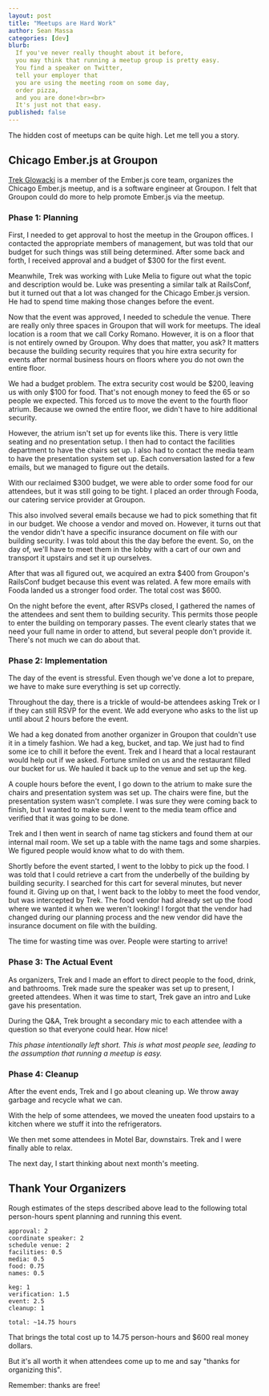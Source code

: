 ```yaml
---
layout: post
title: "Meetups are Hard Work"
author: Sean Massa
categories: [dev]
blurb:
  If you've never really thought about it before,
  you may think that running a meetup group is pretty easy.
  You find a speaker on Twitter,
  tell your employer that
  you are using the meeting room on some day,
  order pizza,
  and you are done!<br><br>
  It's just not that easy.
published: false
---
```


The hidden cost of meetups
can be quite high.
Let me tell you a story.

## Chicago Ember.js at Groupon

[Trek Glowacki](https://twitter.com/trek)
is a member of the Ember.js core team,
organizes the Chicago Ember.js meetup,
and is a software engineer at Groupon.
I felt that Groupon could do more to help
promote Ember.js via the meetup.

### Phase 1: Planning

First, I needed to get approval to
host the meetup in the Groupon offices.
I contacted the appropriate members of management,
but was told that our budget for such things
was still being determined.
After some back and forth,
I received approval
and a budget of $300
for the first event.

Meanwhile, Trek was working with Luke Melia
to figure out what the topic
and description would be.
Luke was presenting a similar talk at RailsConf,
but it turned out that a lot was changed
for the Chicago Ember.js version.
He had to spend time making
those changes before the event.

Now that the event was approved,
I needed to schedule the venue.
There are really only three spaces
in Groupon that will work for meetups.
The ideal location is a room
that we call Corky Romano.
However, it is on a floor that is not
entirely owned by Groupon.
Why does that matter, you ask?
It matters because the building security
requires that you hire extra security
for events after normal business hours
on floors where you do not own the entire floor.

We had a budget problem.
The extra security cost would be $200,
leaving us with only $100 for food.
That's not enough money to feed
the 65 or so people we expected.
This forced us to move the event to
the fourth floor atrium.
Because we owned the entire floor,
we didn't have to hire additional security.

However, the atrium isn't set up for events like this.
There is very little seating
and no presentation setup.
I then had to contact the facilities department
to have the chairs set up.
I also had to contact the media team
to have the presentation system set up.
Each conversation lasted for a few emails,
but we managed to figure out the details.

With our reclaimed $300 budget,
we were able to order some food
for our attendees,
but it was still going to be tight.
I placed an order through Fooda,
our catering service provider at Groupon.

This also involved several emails
because we had to pick something that fit in our budget.
We choose a vendor and moved on.
However, it turns out that the vendor
didn't have a specific insurance document
on file with our building security.
I was told about this the day before the event.
So, on the day of, we'll have to meet them in the lobby
with a cart of our own
and transport it upstairs and set it up ourselves.

After that was all figured out,
we acquired an extra $400
from Groupon's RailsConf budget
because this event was related.
A few more emails with Fooda
landed us a stronger food order.
The total cost was $600.

On the night before the event,
after RSVPs closed,
I gathered the names of the attendees
and sent them to building security.
This permits those people to enter
the building on temporary passes.
The event clearly states that we need
your full name in order to attend,
but several people don't provide it.
There's not much we can do about that.

### Phase 2: Implementation

The day of the event is stressful.
Even though we've done a lot to prepare,
we have to make sure everything is set up correctly.

Throughout the day,
there is a trickle of would-be attendees
asking Trek or I if they can still RSVP for the event.
We add everyone who asks to the list
up until about 2 hours before the event.

We had a keg donated from another
organizer in Groupon
that couldn't use it in a timely fashion.
We had a keg, bucket, and tap.
We just had to find some ice to chill it before the event.
Trek and I heard that a local restaurant would help out if we asked.
Fortune smiled on us and the restaurant filled our bucket for us.
We hauled it back up to the venue
and set up the keg.

A couple hours before the event,
I go down to the atrium to
make sure the chairs
and presentation system was set up.
The chairs were fine, but the presentation
system wasn't complete.
I was sure they were coming back to finish,
but I wanted to make sure.
I went to the media team office
and verified that it was going to be done.

Trek and I then went in search of name tag stickers
and found them at our internal mail room.
We set up a table with the name tags
and some sharpies.
We figured people would know
what to do with them.

Shortly before the event started,
I went to the lobby to pick up the food.
I was told that I could retrieve a cart from
the underbelly of the building
by building security.
I searched for this cart for several minutes,
but never found it.
Giving up on that,
I went back to the lobby
to meet the food vendor,
but was intercepted by Trek.
The food vendor had already set up
the food where we wanted it
when we weren't looking!
I forgot that the vendor had
changed during our planning process
and the new vendor did have
the insurance document on file with the building.

The time for wasting time was over.
People were starting to arrive!

### Phase 3: The Actual Event

As organizers,
Trek and I made an effort to
direct people to the food, drink, and bathrooms.
Trek made sure the speaker was set up to present,
I greeted attendees.
When it was time to start,
Trek gave an intro
and Luke gave his presentation.

During the Q&A,
Trek brought a secondary mic
to each attendee with a question
so that everyone could hear.
How nice!

*This phase intentionally left short.
This is what most people see,
leading to the assumption that running
a meetup is easy.*


### Phase 4: Cleanup

After the event ends,
Trek and I go about cleaning up.
We throw away garbage
and recycle what we can.

With the help of some attendees,
we moved the uneaten food upstairs to a kitchen
where we stuff it into the refrigerators.

We then met some attendees
in Motel Bar, downstairs.
Trek and I were finally able to relax.

The next day,
I start thinking about next month's meeting.

## Thank Your Organizers

Rough estimates of the steps described above
lead to the following total person-hours spent
planning and running this event.

```
approval: 2
coordinate speaker: 2
schedule venue: 2
facilities: 0.5
media: 0.5
food: 0.75
names: 0.5

keg: 1
verification: 1.5
event: 2.5
cleanup: 1

total: ~14.75 hours
```

That brings the total cost up to
14.75 person-hours and $600 real money dollars.

But it's all worth it when attendees come up to me
and say "thanks for organizing this".

Remember: thanks are free!
